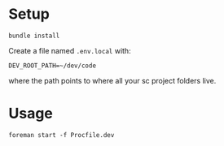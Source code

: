 
# Setup

```
bundle install
```

Create a file named `.env.local` with:
```
DEV_ROOT_PATH=~/dev/code
```
where the path points to where all your sc project folders live.

# Usage

```
foreman start -f Procfile.dev
```
